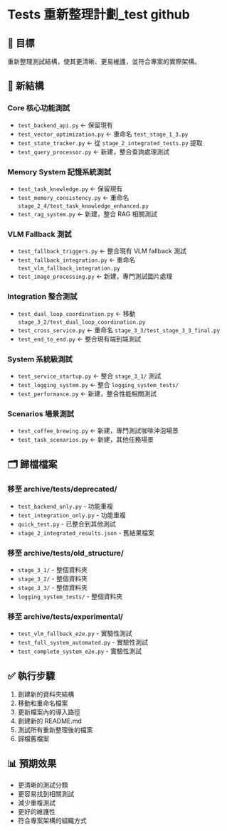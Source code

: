 # Tests 重新整理計劃_test github

## 🎯 目標
重新整理測試結構，使其更清晰、更易維護，並符合專案的實際架構。

## 📁 新結構

### Core 核心功能測試
- `test_backend_api.py` ← 保留現有
- `test_vector_optimization.py` ← 重命名 `test_stage_1_3.py`
- `test_state_tracker.py` ← 從 `stage_2_integrated_tests.py` 提取
- `test_query_processor.py` ← 新建，整合查詢處理測試

### Memory System 記憶系統測試
- `test_task_knowledge.py` ← 保留現有
- `test_memory_consistency.py` ← 重命名 `stage_2_4/test_task_knowledge_enhanced.py`
- `test_rag_system.py` ← 新建，整合 RAG 相關測試

### VLM Fallback 測試
- `test_fallback_triggers.py` ← 整合現有 VLM fallback 測試
- `test_fallback_integration.py` ← 重命名 `test_vlm_fallback_integration.py`
- `test_image_processing.py` ← 新建，專門測試圖片處理

### Integration 整合測試
- `test_dual_loop_coordination.py` ← 移動 `stage_3_2/test_dual_loop_coordination.py`
- `test_cross_service.py` ← 重命名 `stage_3_3/test_stage_3_3_final.py`
- `test_end_to_end.py` ← 整合現有端到端測試

### System 系統級測試
- `test_service_startup.py` ← 整合 `stage_3_1/` 測試
- `test_logging_system.py` ← 整合 `logging_system_tests/`
- `test_performance.py` ← 新建，整合性能相關測試

### Scenarios 場景測試
- `test_coffee_brewing.py` ← 新建，專門測試咖啡沖泡場景
- `test_task_scenarios.py` ← 新建，其他任務場景

## 🗂️ 歸檔檔案

### 移至 archive/tests/deprecated/
- `test_backend_only.py` - 功能重複
- `test_integration_only.py` - 功能重複
- `quick_test.py` - 已整合到其他測試
- `stage_2_integrated_results.json` - 舊結果檔案

### 移至 archive/tests/old_structure/
- `stage_3_1/` - 整個資料夾
- `stage_3_2/` - 整個資料夾  
- `stage_3_3/` - 整個資料夾
- `logging_system_tests/` - 整個資料夾

### 移至 archive/tests/experimental/
- `test_vlm_fallback_e2e.py` - 實驗性測試
- `test_full_system_automated.py` - 實驗性測試
- `test_complete_system_e2e.py` - 實驗性測試

## ✅ 執行步驟

1. 創建新的資料夾結構
2. 移動和重命名檔案
3. 更新檔案內的導入路徑
4. 創建新的 README.md
5. 測試所有重新整理後的檔案
6. 歸檔舊檔案

## 📊 預期效果

- 更清晰的測試分類
- 更容易找到相關測試
- 減少重複測試
- 更好的維護性
- 符合專案架構的組織方式
